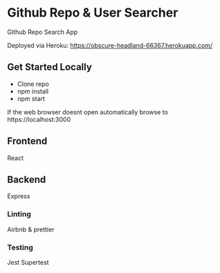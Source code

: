 # Github Repo & User Searcher

Github Repo Search App

Deployed via Heroku: https://obscure-headland-66367.herokuapp.com/

## Get Started Locally

- Clone repo
- npm install
- npm start

If the web browser doesnt open automatically browse to https://localhost:3000

## Frontend

React

## Backend

Express

### Linting

Airbnb & prettier

### Testing

Jest
Supertest
